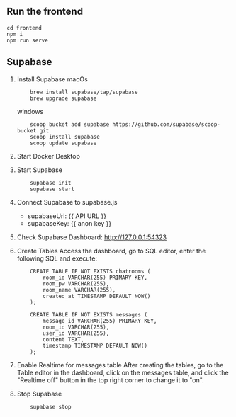 ## Run the frontend
```
cd frontend
npm i
npm run serve
```

## Supabase

1. Install Supabase
	macOs		
    ``` 
        brew install supabase/tap/supabase
		brew upgrade supabase
    ```
	windows
    ```
		scoop bucket add supabase https://github.com/supabase/scoop-bucket.git
		scoop install supabase
		scoop update supabase
    ```

2. Start Docker Desktop 

3. Start Supabase
	```
		supabase init
		supabase start
	```

4. Connect Supabase to supabase.js
    - supabaseUrl: {{ API URL }}
    - supabaseKey: {{ anon key }}

5. Check Supabase Dashboard: http://127.0.0.1:54323

6. Create Tables
    Access the dashboard, go to SQL editor, enter the following SQL and execute:
    ```
        CREATE TABLE IF NOT EXISTS chatrooms (
            room_id VARCHAR(255) PRIMARY KEY,
            room_pw VARCHAR(255),
            room_name VARCHAR(255),
            created_at TIMESTAMP DEFAULT NOW()
        );

        CREATE TABLE IF NOT EXISTS messages (
            message_id VARCHAR(255) PRIMARY KEY,
            room_id VARCHAR(255),
            user_id VARCHAR(255),
            content TEXT,
            timestamp TIMESTAMP DEFAULT NOW()
        );
    ```

7. Enable Realtime for messages table
    After creating the tables, go to the Table editor in the dashboard, click on the messages table, and click the "Realtime off" button in the top right corner to change it to "on".

9. Stop Supabase
    ```
        supabase stop
    ```
